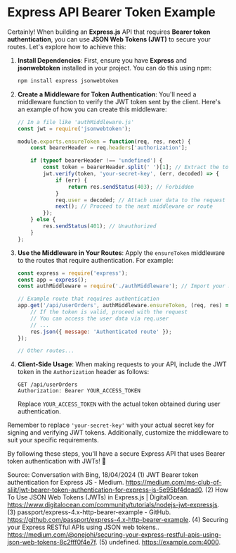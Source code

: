 # Express API Bearer Token Example

Certainly! When building an **Express.js** API that requires **Bearer token authentication**, you can use **JSON Web Tokens (JWT)** to secure your routes. Let's explore how to achieve this:

1. **Install Dependencies**:
   First, ensure you have **Express** and **jsonwebtoken** installed in your project. You can do this using npm:
   ```bash
   npm install express jsonwebtoken
   ```

2. **Create a Middleware for Token Authentication**:
   You'll need a middleware function to verify the JWT token sent by the client. Here's an example of how you can create this middleware:

   ```javascript
   // In a file like 'authMiddleware.js'
   const jwt = require('jsonwebtoken');

   module.exports.ensureToken = function(req, res, next) {
       const bearerHeader = req.headers['authorization'];

       if (typeof bearerHeader !== 'undefined') {
           const token = bearerHeader.split(' ')[1]; // Extract the token
           jwt.verify(token, 'your-secret-key', (err, decoded) => {
               if (err) {
                   return res.sendStatus(403); // Forbidden
               }
               req.user = decoded; // Attach user data to the request
               next(); // Proceed to the next middleware or route
           });
       } else {
           res.sendStatus(401); // Unauthorized
       }
   };
   ```

3. **Use the Middleware in Your Routes**:
   Apply the `ensureToken` middleware to the routes that require authentication. For example:

   ```javascript
   const express = require('express');
   const app = express();
   const authMiddleware = require('./authMiddleware'); // Import your middleware

   // Example route that requires authentication
   app.get('/api/userOrders', authMiddleware.ensureToken, (req, res) => {
       // If the token is valid, proceed with the request
       // You can access the user data via req.user
       // ...
       res.json({ message: 'Authenticated route' });
   });

   // Other routes...
   ```

4. **Client-Side Usage**:
   When making requests to your API, include the JWT token in the `Authorization` header as follows:

   ```
   GET /api/userOrders
   Authorization: Bearer YOUR_ACCESS_TOKEN
   ```

   Replace `YOUR_ACCESS_TOKEN` with the actual token obtained during user authentication.

Remember to replace `'your-secret-key'` with your actual secret key for signing and verifying JWT tokens. Additionally, customize the middleware to suit your specific requirements.

By following these steps, you'll have a secure Express API that uses Bearer token authentication with JWTs! 🚀

Source: Conversation with Bing, 18/04/2024
(1) JWT Bearer token authentication for Express JS - Medium. https://medium.com/ms-club-of-sliit/jwt-bearer-token-authentication-for-express-js-5e95bf4dead0.
(2) How To Use JSON Web Tokens (JWTs) in Express.js | DigitalOcean. https://www.digitalocean.com/community/tutorials/nodejs-jwt-expressjs.
(3) passport/express-4.x-http-bearer-example - GitHub. https://github.com/passport/express-4.x-http-bearer-example.
(4) Securing your Express RESTful APIs using JSON web tokens.. https://medium.com/@onejohi/securing-your-express-restful-apis-using-json-web-tokens-8c2fff0f4e7f.
(5) undefined. https://example.com:4000.